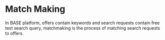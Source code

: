 # Match Making

In BASE platform, offers contain keywords and search requests contain free text search query, matchmaking is the process of matching search requests to offers.
